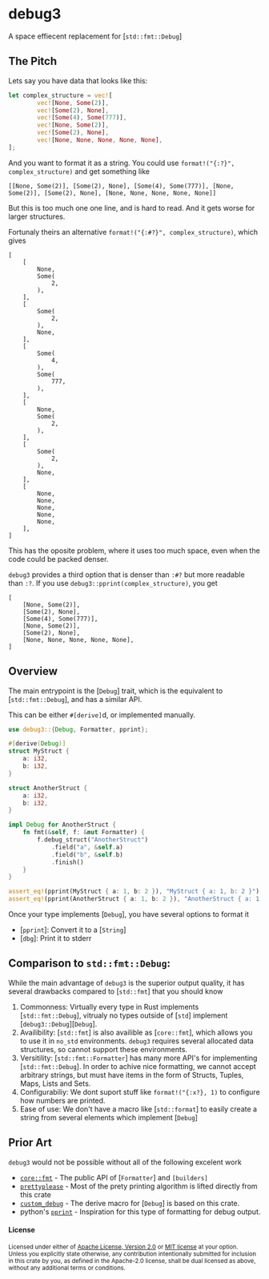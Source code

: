debug3
======

A space effiecent replacement for [`std::fmt::Debug`]

## The Pitch

Lets say you have data that looks like this:

```rust
let complex_structure = vec![
        vec![None, Some(2)],
        vec![Some(2), None],
        vec![Some(4), Some(777)],
        vec![None, Some(2)],
        vec![Some(2), None],
        vec![None, None, None, None, None],
];
```

And you want to format it as a string. You could use `format!("{:?}", complex_structure)` and get something like

```rust,ignore
[[None, Some(2)], [Some(2), None], [Some(4), Some(777)], [None, Some(2)], [Some(2), None], [None, None, None, None, None]]
```

But this is too much one one line, and is hard to read. And it gets worse for larger structures.

Fortunaly theirs an alternative `format!("{:#?}", complex_structure)`, which gives 

```rust,ignore
[
    [
        None,
        Some(
            2,
        ),
    ],
    [
        Some(
            2,
        ),
        None,
    ],
    [
        Some(
            4,
        ),
        Some(
            777,
        ),
    ],
    [
        None,
        Some(
            2,
        ),
    ],
    [
        Some(
            2,
        ),
        None,
    ],
    [
        None,
        None,
        None,
        None,
        None,
    ],
]
```

This has the oposite problem, where it uses too much space, even when the code could be packed denser.

`debug3` provides a third option that is denser than `:#?` but more readable than `:?`. If you use `debug3::pprint(complex_structure)`, you get

```rust,ignore
[
    [None, Some(2)],
    [Some(2), None],
    [Some(4), Some(777)],
    [None, Some(2)],
    [Some(2), None],
    [None, None, None, None, None],
]
```

## Overview

The main entrypoint is the [`Debug`] trait, which is the equivalent to [`std::fmt::Debug`], and has a similar API.

This can be either `#[derive]`d, or implemented manually.

```rust
use debug3::{Debug, Formatter, pprint};

#[derive(Debug)]
struct MyStruct {
    a: i32,
    b: i32,
}

struct AnotherStruct {
    a: i32,
    b: i32,
}

impl Debug for AnotherStruct {
    fn fmt(&self, f: &mut Formatter) {
        f.debug_struct("AnotherStruct")
            .field("a", &self.a)
            .field("b", &self.b)
            .finish()
    }
}

assert_eq!(pprint(MyStruct { a: 1, b: 2 }), "MyStruct { a: 1, b: 2 }");
assert_eq!(pprint(AnotherStruct { a: 1, b: 2 }), "AnotherStruct { a: 1, b: 2 }");
```

Once your type implements [`Debug`], you have several options to format it

- [`pprint`]: Convert it to a [`String`]
- [`dbg`]: Print it to stderr
<!-- TODO: More -->

## Comparison to `std::fmt::Debug`:

While the main advantage of `debug3` is the superior output quality, it has several drawbacks compared to [`std::fmt`] that you should know

1. Commonness: Virtually every type in Rust implements [`std::fmt::Debug`],
   vitrualy no types outside of [`std`] implement [`debug3::Debug`][`Debug`].
2. Availibility: [`std::fmt`] is also availible as [`core::fmt`], which allows
   you to use it in `no_std` environments. `debug3` requires several allocated
   data structures, so cannot support these environments.
3. Versitility: [`std::fmt::Formatter`] has many more API's for implementing
   [`std::fmt::Debug`]. In order to achive nice formatting, we cannot accept
   arbitrary strings, but must have items in the form of Structs, Tuples, Maps,
   Lists and Sets.
4. Configurabiliy: We dont suport stuff like `format!("{:x?}, 1)` to configure
   how numbers are printed.
5. Ease of use: We don't have a macro like [`std::format`] to easily create a
   string from several elements which implement [`Debug`]

## Prior Art

`debug3` would not be possible without all of the following excelent work

- [`core::fmt`](https://github.com/rust-lang/rust/tree/master/library/core/src/fmt) - The public API of [`Formatter`] and `[builders]`
- [`prettyplease`](https://github.com/dtolnay/prettyplease/) - Most of the prety printing algorithm is lifted directly from this crate
- [`custom_debug`](https://github.com/panicbit/custom_debug) - The derive macro for [`Debug`] is based on this crate.
- python's [`pprint`](https://docs.python.org/3/library/pprint.html) - Inspiration for this type of formatting for debug output.


#### License

<sup>
Licensed under either of <a href="LICENSE-APACHE">Apache License, Version
2.0</a> or <a href="LICENSE-MIT">MIT license</a> at your option.
</sup>

<br>

<sub>
Unless you explicitly state otherwise, any contribution intentionally submitted
for inclusion in this crate by you, as defined in the Apache-2.0 license, shall
be dual licensed as above, without any additional terms or conditions.
</sub>
